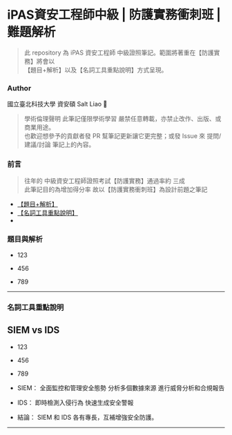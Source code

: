 # iPAS資安工程師中級 | 防護實務衝刺班 | 難題解析
> 此 repository 為 iPAS 資安工程師 中級證照筆記。範圍將著重在【防護實務】將會以\
> 【題目+解析】以及【名詞工具重點說明】方式呈現。

### Author
國立臺北科技大學 資安碩 Salt Liao 🧂
> 學術倫理聲明 此筆記僅限學術學習 嚴禁任意轉載，亦禁止改作、出版、或商業用途。\
> 也歡迎想參予的貢獻者發 PR 幫筆記更新讓它更完整；或發 Issue 來 提問/建議/討論 筆記上的內容。

### 前言
> 往年的 中級資安工程師證照考試【防護實務】通過率約 三成\
> 此筆記目的為增加得分率 故以【防護實務衝刺班】為設計前題之筆記

- [【題目+解析】](#題目與解析)
- [【名詞工具重點說明】](#名詞工具重點說明)
- 
### 題目與解析

- 123

- 456

- 789


---

### 名詞工具重點說明

## SIEM vs IDS

- 123

- 456

- 789

- SIEM：
    全面監控和管理安全態勢
    分析多個數據來源
    進行威脅分析和合規報告
- IDS：
    即時檢測入侵行為
    快速生成安全警報
- 結論：
    SIEM 和 IDS 各有專長，互補增強安全防護。

---

